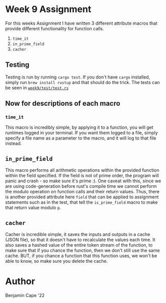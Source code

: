 # Week 9 Assignment

For this weeks Assignment I have written 3 different attribute macros that provide different functionality for function calls.

1. `time_it`
2. `in_prime_field`
3. `cacher`

## Testing

Testing is run by running `cargo test`. If you don't have `cargo` installed, simply run `brew install rustup` and that should do the trick. The tests can be seen in [`week9/test/test.rs`](./test/test.rs)

## Now for descriptions of each macro

### `time_it`

This macro is incredibly simple, by applying it to a function, you will get runtimes logged in your terminal. If you want them logged to a file, simply specify a file name as a parameter to the macro, and it will log to that file instead.

## `in_prime_field`

This macro performs all arithmetic operations within the provided function within the field specified. If the field is not of prime order, the program will panic and crash - so make sure it's prime :). One caveat with this, since we are using code-generation before rust's compile time we cannot perform the modulo operation on function calls and their return values. Thus, there is another provided attribute here `field` that can be applied to assignment statements such as in the test, that tell the `is_prime_field` macro to make that return value modulo `p`.

## `cacher`

Cacher is incredible simple, it saves the inputs and outputs in a cache (JSON file), so that it doesn't have to recalculate the values each time. It also saves a hashed value of the entire token stream of the function, to make sure that if you chance the function, then we don't still use the same cache. BUT, if you chance a function that this function uses, we won't be able to know, so make sure you delete the cache.

# Author

Benjamin Cape '22
